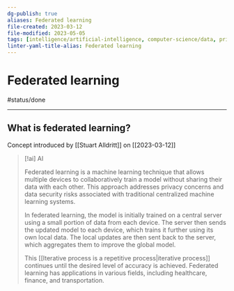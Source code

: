 ```yaml
---
dg-publish: true
aliases: Federated learning
file-created: 2023-03-12
file-modified: 2023-05-05
tags: [intelligence/artificial-intelligence, computer-science/data, privacy, education, knowledge]
linter-yaml-title-alias: Federated learning
---
```


# Federated learning

#status/done

---

## What is federated learning?

Concept introduced by [[Stuart Alldritt]] on [[2023-03-12]]

> [!ai] AI
>
> Federated learning is a machine learning technique that allows multiple devices to collaboratively train a model without sharing their data with each other. This approach addresses privacy concerns and data security risks associated with traditional centralized machine learning systems.
>
> In federated learning, the model is initially trained on a central server using a small portion of data from each device. The server then sends the updated model to each device, which trains it further using its own local data. The local updates are then sent back to the server, which aggregates them to improve the global model.
>
> This [[Iterative process is a repetitive process|iterative process]] continues until the desired level of accuracy is achieved. Federated learning has applications in various fields, including healthcare, finance, and transportation.
